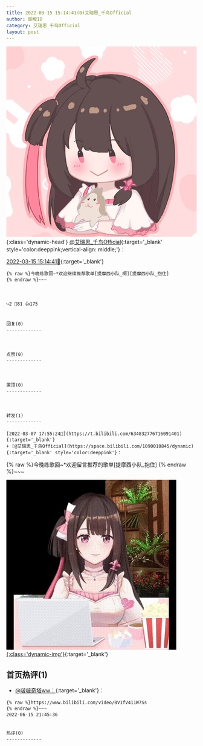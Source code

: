 ```yaml
---
title: 2022-03-15 15:14:41(0)艾瑞思_千鸟Official
author: 御坂IO
category: 艾瑞思_千鸟Official
layout: post
---
```


![img](/images/7e08840c56f251de28bdf766b647bd5fe9a5d50a.jpg){:class='dynamic-head'}
[@艾瑞思_千鸟Official](https://space.bilibili.com/1090010845/dynamic){:target='_blank' style='color:deeppink;vertical-align: middle;'}：

[2022-03-15 15:14:41🔗](https://t.bilibili.com/637760041741451267){:target='_blank'}

~~~
{% raw %}今晚练歌回~*欢迎继续推荐歌单[提摩西小队_啊][提摩西小队_抱住]
{% endraw %}~~~



↪️2 💬81 👍175


回复(0)
-------------



点赞(0)
-------------



置顶(0)
-------------



转发(1)
-------------

[2022-03-07 17:55:24🔗](https://t.bilibili.com/634832776716091401){:target='_blank'}
+ [@艾瑞思_千鸟Official](https://space.bilibili.com/1090010845/dynamic){:target='_blank' style='color:deeppink'}：
~~~
{% raw %}今晚练歌回~*欢迎留言推荐的歌单[提摩西小队_抱住]
{% endraw %}~~~


[![img](/images/97c11cff2f1f8c3d2a00c51cecfb76f5cd607306.gif){:class='dynamic-img'}](/images/97c11cff2f1f8c3d2a00c51cecfb76f5cd607306.gif){:target='_blank'}




首页热评(1)
-------------

+ [@啵啵奇塔ww：](https://space.bilibili.com/43152096/dynamic){:target='_blank'}：
~~~
{% raw %}https://www.bilibili.com/video/BV1fV411W7Ss
{% endraw %}~~~
2022-06-15 21:45:36


热评(0)
-------------



